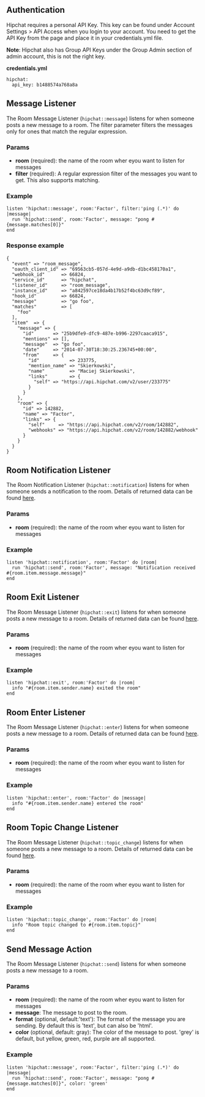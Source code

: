 ## Authentication
Hipchat requires a personal API Key. This key can be found under Account Settings > API Access when you login to your account. You need to get the API Key from the page and place it in your credentials.yml file.

**Note**: Hipchat also has Group API Keys under the Group Admin section of admin account, this is not the right key.

**credentials.yml**

    hipchat:
      api_key: b1488574a768a8a


## Message Listener
The Room Message Listener (`hipchat::message`) listens for when someone posts a new message to a room. The filter parameter filters the messages only for ones that match the regular expression.

### Params
- **room** (required): the name of the room wher eyou want to listen for messages
- **filter** (required): A regular expression filter of the messages you want to get. This also supports matching.

### Example
    listen 'hipchat::message', room:'Factor', filter:'ping (.*)' do |message|
      run 'hipchat::send', room:'Factor', message: "pong #{message.matches[0]}"
    end


### Response example
    {
      "event" => "room_message",
      "oauth_client_id" => "69563cb5-057d-4e9d-a9db-d1bc458170a1",
      "webhook_id"      => 66824,
      "service_id"      => "hipchat",
      "listener_id"     => "room_message",
      "instance_id"     => "a842597ce18da4b17b52f4bc63d9cf89",
      "hook_id"         => 66824,
      "message"         => "go foo",
      "matches"         => [
        "foo"
      ],
      "item"  => {
        "message" => {
          "id"       => "25b9dfe9-dfc9-487e-b996-2297caaca915",
          "mentions" => [],
          "message"  => "go foo",
          "date"     => "2014-07-30T18:30:25.236745+00:00",
          "from"     => {
            "id"           => 233775,
            "mention_name" => "Skierkowski",
            "name"         => "Maciej Skierkowski",
            "links"        => {
              "self" => "https://api.hipchat.com/v2/user/233775"
            }
          }
        },
        "room" => {
          "id" => 142882,
          "name" => "Factor",
          "links" => {
            "self"     => "https://api.hipchat.com/v2/room/142882",
            "webhooks" => "https://api.hipchat.com/v2/room/142882/webhook"
          }
        }
      }
    }

## Room Notification Listener
The Room Notification Listener (`hipchat::notification`) listens for when someone sends a notification to the room. Details of returned data can be found [here](https://www.hipchat.com/docs/apiv2/webhooks#room_notification).

### Params
- **room** (required): the name of the room wher eyou want to listen for messages

### Example
    listen 'hipchat::notification', room:'Factor' do |room|
      run 'hipchat::send', room:'Factor', message: "Notification received #{room.item.message.message}"
    end

## Room Exit Listener
The Room Message Listener (`hipchat::exit`) listens for when someone posts a new message to a room.  Details of returned data can be found [here](https://www.hipchat.com/docs/apiv2/webhooks#room_exit).

### Params
- **room** (required): the name of the room wher eyou want to listen for messages

### Example
    listen 'hipchat::exit', room:'Factor' do |room|
      info "#{room.item.sender.name} exited the room"
    end

## Room Enter Listener
The Room Message Listener (`hipchat::enter`) listens for when someone posts a new message to a room. Details of returned data can be found [here](https://www.hipchat.com/docs/apiv2/webhooks#room_enter).

### Params
- **room** (required): the name of the room wher eyou want to listen for messages

### Example
    listen 'hipchat::enter', room:'Factor' do |message|
      info "#{room.item.sender.name} entered the room"
    end

## Room Topic Change Listener
The Room Message Listener (`hipchat::topic_change`) listens for when someone posts a new message to a room. Details of returned data can be found [here](https://www.hipchat.com/docs/apiv2/webhooks#room_topic_change).

### Params
- **room** (required): the name of the room wher eyou want to listen for messages

### Example
    listen 'hipchat::topic_change', room:'Factor' do |room|
      info "Room topic changed to #{room.item.topic}"
    end

## Send Message Action
The Room Message Listener (`hipchat::send`) listens for when someone posts a new message to a room.

### Params
- **room** (required): the name of the room wher eyou want to listen for messages
- **message**: The message to post to the room.
- **format** (optional, default:'text'): The format of the message you are sending. By default this is 'text', but can also be 'html'.
- **color** (optional, default: gray): The color of the message to post. 'grey' is default, but yellow, green, red, purple are all supported.

### Example
    listen 'hipchat::message', room:'Factor', filter:'ping (.*)' do |message|
      run 'hipchat::send', room:'Factor', message: "pong #{message.matches[0]}", color: 'green'
    end

